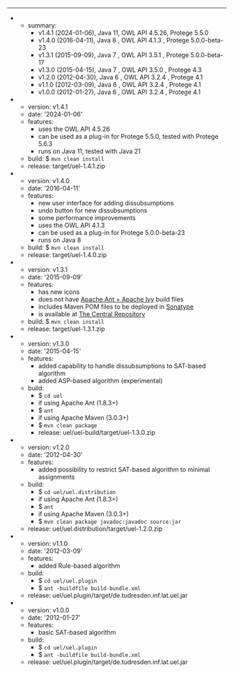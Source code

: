 ---
- - summary:
    - v1.4.1 (2024-01-06), Java 11, OWL API 4.5.26, Protege 5.5.0
    - v1.4.0 (2016-04-11), Java 8 , OWL API 4.1.3 , Protege 5.0.0-beta-23
    - v1.3.1 (2015-09-09), Java 7 , OWL API 3.5.1 , Protege 5.0.0-beta-17
    - v1.3.0 (2015-04-15), Java 7 , OWL API 3.5.0 , Protege 4.3
    - v1.2.0 (2012-04-30), Java 6 , OWL API 3.2.4 , Protege 4.1
    - v1.1.0 (2012-03-09), Java 6 , OWL API 3.2.4 , Protege 4.1
    - v1.0.0 (2012-01-27), Java 6 , OWL API 3.2.4 , Protege 4.1
- - version: v1.4.1
  - date: '2024-01-06'
  - features:
    - uses the OWL API 4.5.26
    - can be used as a plug-in for Protege 5.5.0, tested with Protege 5.6.3
    - runs on Java 11, tested with Java 21
  - build: $ `mvn clean install`
  - release: target/uel-1.4.1.zip
- - version: v1.4.0
  - date: '2016-04-11'
  - features:
    - new user interface for adding dissubsumptions
    - undo button for new dissubsumptions
    - some performance improvements
    - uses the OWL API 4.1.3
    - can be used as a plug-in for Protege 5.0.0-beta-23
    - runs on Java 8
  - build: $ `mvn clean install`
  - release: target/uel-1.4.0.zip
- - version: v1.3.1
  - date: '2015-09-09'
  - features:
    - has new icons
    - does not have [Apache Ant + Apache Ivy](https://ant.apache.org/ivy/) build files
    - includes Maven POM files to be deployed in [Sonatype](https://oss.sonatype.org/)
    - is available at [The Central Repository](https://repo1.maven.org/maven2/de/tu-dresden/inf/lat/uel/)
  - build: $ `mvn clean install`
  - release: target/uel-1.3.1.zip
- - version: v1.3.0
  - date: '2015-04-15'
  - features:
    - added capability to handle dissubsumptions to SAT-based algorithm
    - added ASP-based algorithm (experimental)
  - build:
    - $ `cd uel`
    - if using Apache Ant (1.8.3+)
    - $ `ant`
    - if using Apache Maven (3.0.3+)
    - $ `mvn clean package`
    - release: uel/uel-build/target/uel-1.3.0.zip
- - version: v1.2.0
  - date: '2012-04-30'
  - features:
    - added possibility to restrict SAT-based algorithm to minimal assignments
  - build:
    - $ `cd uel/uel.distribution`
    - if using Apache Ant (1.8.3+)
    - $ `ant`
    - if using Apache Maven (3.0.3+)
    - $ `mvn clean package javadoc:javadoc source:jar`
  - release: uel/uel.distribution/target/uel-1.2.0.zip
- - version: v1.1.0
  - date: '2012-03-09'
  - features:
    - added Rule-based algorithm
  - build:
    - $ `cd uel/uel.plugin`
    - $ `ant -buildfile build-bundle.xml`
  - release: uel/uel.plugin/target/de.tudresden.inf.lat.uel.jar
- - version: v1.0.0
  - date: '2012-01-27'
  - features:
    - basic SAT-based algorithm
  - build:
    - $ `cd uel/uel.plugin`
    - $ `ant -buildfile build-bundle.xml`
  - release: uel/uel.plugin/target/de.tudresden.inf.lat.uel.jar


